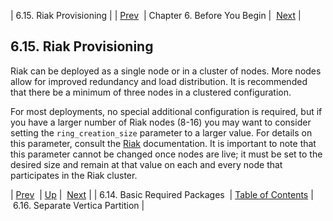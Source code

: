 | 6.15. Riak Provisioning |
| [Prev](byb.basic_packages)  | Chapter 6. Before You Begin |  [Next](byb.vertica_partition) |

## 6.15. Riak Provisioning

Riak can be deployed as a single node or in a cluster of nodes. More nodes allow for improved redundancy and load distribution. It is recommended that there be a minimum of three nodes in a clustered configuration.

For most deployments, no special additional configuration is required, but if you have a larger number of Riak nodes (8-16) you may want to consider setting the `ring_creation_size` parameter to a larger value. For details on this parameter, consult the [Riak](http://docs.basho.com/riak/latest/) documentation. It is important to note that this parameter cannot be changed once nodes are live; it must be set to the desired size and remain at that value on each and every node that participates in the Riak cluster.

| [Prev](byb.basic_packages)  | [Up](before_you_begin) |  [Next](byb.vertica_partition) |
| 6.14. Basic Required Packages  | [Table of Contents](index) |  6.16. Separate Vertica Partition |


